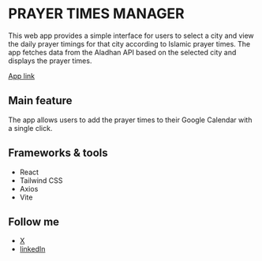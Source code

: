 # PRAYER TIMES MANAGER
This web app provides a simple interface for users to select a city and view the daily prayer timings for that city according to Islamic prayer times. The app fetches data from the Aladhan API based on the selected city and displays the prayer times. 

[App link](https://prayer-time-manager.netlify.app/)

## Main feature
The app allows users to add the prayer times to their Google Calendar with a single click.

## Frameworks & tools
- React
- Tailwind CSS
- Axios 
- Vite

## Follow me
- [X](https://twitter.com/_FaisalAlqarni)
- [linkedIn](https://www.linkedin.com/in/faisal-alqarni-318631304/)
